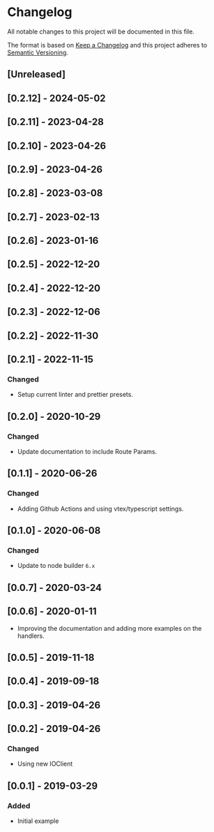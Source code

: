 # Changelog

All notable changes to this project will be documented in this file.

The format is based on [Keep a Changelog](http://keepachangelog.com/en/1.0.0/)
and this project adheres to [Semantic Versioning](http://semver.org/spec/v2.0.0.html).

## [Unreleased]

## [0.2.12] - 2024-05-02

## [0.2.11] - 2023-04-28

## [0.2.10] - 2023-04-26

## [0.2.9] - 2023-04-26

## [0.2.8] - 2023-03-08

## [0.2.7] - 2023-02-13

## [0.2.6] - 2023-01-16

## [0.2.5] - 2022-12-20

## [0.2.4] - 2022-12-20

## [0.2.3] - 2022-12-06

## [0.2.2] - 2022-11-30

## [0.2.1] - 2022-11-15
### Changed
- Setup current linter and prettier presets.

## [0.2.0] - 2020-10-29
### Changed 
- Update documentation to include Route Params.

## [0.1.1] - 2020-06-26
### Changed
- Adding Github Actions and using vtex/typescript settings.

## [0.1.0] - 2020-06-08
### Changed
- Update to node builder `6.x`

## [0.0.7] - 2020-03-24

## [0.0.6] - 2020-01-11
- Improving the documentation and adding more examples on the handlers.

## [0.0.5] - 2019-11-18

## [0.0.4] - 2019-09-18

## [0.0.3] - 2019-04-26

## [0.0.2] - 2019-04-26

### Changed
- Using new IOClient

## [0.0.1] - 2019-03-29

### Added
- Initial example
